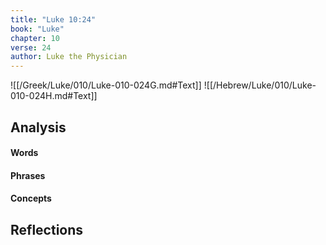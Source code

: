```yaml
---
title: "Luke 10:24"
book: "Luke"
chapter: 10
verse: 24
author: Luke the Physician
---
```

![[/Greek/Luke/010/Luke-010-024G.md#Text]]
![[/Hebrew/Luke/010/Luke-010-024H.md#Text]]

## Analysis

#### Words

#### Phrases

#### Concepts

## Reflections
